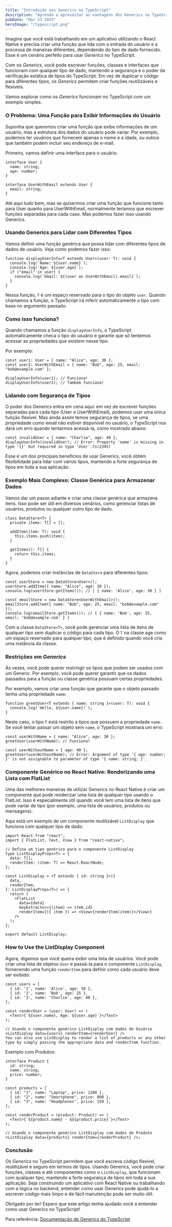```yaml
---
title: "Introdução aos Generics no TypeScript"
description: "Aprenda a aproveitar as vantagens dos Generics no TypeScript para maior flexibilidade e segurança de tipos"
pubDate: "Mar 23 2025"
heroImage: "/typescript.png"
---
```


Imagine que você está trabalhando em um aplicativo utilizando o React Native e precisa criar uma função que lida com a entrada do usuário e a processa de maneiras diferentes, dependendo do tipo de dado fornecido. Esse é um cenário perfeito para usar _Generics_ no TypeScript.

Com os _Generics_, você pode escrever funções, classes e interfaces que funcionam com qualquer tipo de dado, mantendo a segurança e o poder da verificação estática de tipos do TypeScript. Em vez de duplicar o código para diferentes tipos, os _Generics_ permitem criar funções reutilizáveis e flexíveis.

Vamos explorar como os _Generics_ funcionam no TypeScript com um exemplo simples.

### O Problema: Uma Função para Exibir Informações do Usuário

Suponha que queremos criar uma função que exibe informações de um usuário, mas a estrutura dos dados do usuário pode variar. Por exemplo, podemos ter usuários que fornecem apenas o nome e a idade, ou outros que também podem incluir seu endereço de e-mail.

Primeiro, vamos definir uma interface para o usuário:

```tsx
interface User {
  name: string;
  age: number;
}

interface UserWithEmail extends User {
  email: string;
}
```

Até aqui tudo bem, mas se quisermos criar uma função que funcione tanto para User quanto para UserWithEmail, normalmente teríamos que escrever funções separadas para cada caso. Mas podemos fazer isso usando Generics.

### Usando Generics para Lidar com Diferentes Tipos

Vamos definir uma função genérica que possa lidar com diferentes tipos de dados de usuário. Veja como podemos fazer isso:

```tsx
function displayUserInfo<T extends User>(user: T): void {
  console.log(`Name: ${user.name}`);
  console.log(`Age: ${user.age}`);
  if ("email" in user) {
    console.log(`Email: ${(user as UserWithEmail).email}`);
  }
}
```

Nessa função, `T` é um espaço reservado para o tipo do objeto `user`. Quando chamamos a função, o TypeScript irá inferir automaticamente o tipo com base no argumento passado.

### Como isso funciona?

Quando chamamos a função `displayUserInfo`, o TypeScript automaticamente checa o tipo do usuário e garante que só tentemos acessar as propriedades que existem nesse tipo.

Por exemplo:

```tsx
const user1: User = { name: "Alice", age: 30 };
const user2: UserWithEmail = { name: "Bob", age: 25, email: "bob@example.com" };

displayUserInfo(user1); // Funciona!
displayUserInfo(user2); // Também funciona!
```

### Lidando com Segurança de Tipos

O poder dos Generics entra em cena aqui: em vez de escrever funções separadas para cada tipo (User e UserWithEmail), podemos usar uma única função flexível. Mas ainda assim temos segurança de tipos, se uma propriedade como email não estiver disponível no usuário, o TypeScript nos dará um erro quando tentarmos acessá-la, como mostrado abaixo:

```tsx
const invalidUser = { name: "Charlie", age: 40 };
displayUserInfo(invalidUser); // Error: Property 'name' is missing in type '{}' but required in type 'User'.ts(2345)
```

Esse é um dos principais benefícios de usar Generics, você obtém flexibilidade para lidar com vários tipos, mantendo a forte segurança de tipos em toda a sua aplicação.

### Exemplo Mais Complexo: Classe Genérica para Armazenar Dados

Vamos dar um passo adiante e criar uma classe genérica que armazena itens. Isso pode ser útil em diversos cenários, como gerenciar listas de usuários, produtos ou qualquer outro tipo de dado.

```tsx
class DataStore<T> {
  private items: T[] = [];

  addItem(item: T): void {
    this.items.push(item);
  }

  getItems(): T[] {
    return this.items;
  }
}
```

Agora, podemos criar instâncias de `DataStore` para diferentes tipos:

```tsx
const userStore = new DataStore<User>();
userStore.addItem({ name: "Alice", age: 30 });
console.log(userStore.getItems()); // [ { name: 'Alice', age: 30 } ]

const emailStore = new DataStore<UserWithEmail>();
emailStore.addItem({ name: "Bob", age: 25, email: "bob@example.com" });
console.log(emailStore.getItems()); // [ { name: 'Bob', age: 25, email: 'bob@example.com' } ]
```

Com a classe `DataStore<T>`, você pode gerenciar uma lista de itens de qualquer tipo sem duplicar o código para cada tipo. O `T` na classe age como um espaço reservado para qualquer tipo, que é definido quando você cria uma instância da classe.

### Restrições em _Generics_

Às vezes, você pode querer restringir os tipos que podem ser usados com um Generic. Por exemplo, você pode querer garantir que os dados passados para a função ou classe genérica possuam certas propriedades.

Por exemplo, vamos criar uma função que garante que o objeto passado tenha uma propriedade `name`:

```tsx
function greetUser<T extends { name: string }>(user: T): void {
  console.log(`Hello, ${user.name}!`);
}
```

Neste caso, o tipo `T` está restrito a tipos que possuem a propriedade `name`. Se você tentar passar um objeto sem `name`, o TypeScript mostrará um erro:

```tsx
const userWithName = { name: "Alice", age: 30 };
greetUser(userWithName); // Funciona!

const userWithoutName = { age: 40 };
greetUser(userWithoutName); // Error: Argument of type '{ age: number; }' is not assignable to parameter of type '{ name: string; }'.
```

### Componente Genérico no React Native: Renderizando uma Lista com FlatList

Uma das melhores maneiras de utilizar Generics no React Native é criar um componente que pode renderizar uma lista de qualquer tipo usando o FlatList. Isso é especialmente útil quando você tem uma lista de itens que pode variar de tipo (por exemplo, uma lista de usuários, produtos ou mensagens).

Aqui está um exemplo de um componente reutilizável `ListDisplay` que funciona com qualquer tipo de dado:

```tsx
import React from "react";
import { FlatList, Text, View } from "react-native";

// Defina um tipo genérico para o componente ListDisplay
type ListDisplayProps<T> = {
  data: T[];
  renderItem: (item: T) => React.ReactNode;
};

const ListDisplay = <T extends { id: string }>({
  data,
  renderItem,
}: ListDisplayProps<T>) => {
  return (
    <FlatList
      data={data}
      keyExtractor={(item) => item.id}
      renderItem={({ item }) => <View>{renderItem(item)}</View>}
    />
  );
};

export default ListDisplay;
```

### How to Use the ListDisplay Component

Agora, digamos que você queira exibir uma lista de usuários. Você pode criar uma lista de objetos `User` e passá-la para o componente `ListDisplay`, fornecendo uma função `renderItem` para definir como cada usuário deve ser exibido:

```tsx
const users = [
  { id: '1', name: 'Alice', age: 30 },
  { id: '2', name: 'Bob', age: 25 },
  { id: '3', name: 'Charlie', age: 40 },
];

const renderUser = (user: User) => (
  <Text>{`${user.name}, Age: ${user.age}`}</Text>
);

// Usando o componente genérico ListDisplay com dados de Usuário
<ListDisplay data={users} renderItem={renderUser} />
You can also use ListDisplay to render a list of products or any other type by simply passing the appropriate data and renderItem function.
```

Exemplo com Produtos:

```tsx
interface Product {
  id: string;
  name: string;
  price: number;
}

const products = [
  { id: "1", name: "Laptop", price: 1200 },
  { id: "2", name: "Smartphone", price: 800 },
  { id: "3", name: "Headphones", price: 150 },
];

const renderProduct = (product: Product) => (
  <Text>{`${product.name} - $${product.price}`}</Text>
);

// Usando o componente genérico ListDisplay com dados de Produto
<ListDisplay data={products} renderItem={renderProduct} />;
```

### Conclusão

Os _Generics_ no TypeScript permitem que você escreva código flexível, reutilizável e seguro em termos de tipos. Usando Generics, você pode criar funções, classes e até componentes como o `ListDisplay`, que funcionam com qualquer tipo, mantendo a forte segurança de tipos em toda a sua aplicação. Seja construindo um aplicativo com React Native ou trabalhando com a lógica no backend, entender como usar Generics pode ajudá-lo a escrever código mais limpo e de fácil manutenção pode ser muito útil.

Obrigado por ler! Espero que este artigo tenha ajudado você a entender como usar Generics no TypeScript!

Para referência: [Documentação de Generics do TypeScript](https://www.typescriptlang.org/docs/handbook/2/generics.html)
